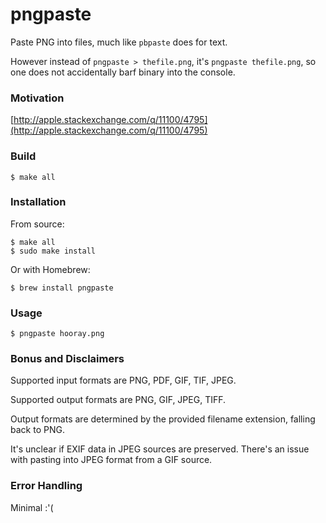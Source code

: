 pngpaste
========

Paste PNG into files, much like `pbpaste` does for text.

However instead of `pngpaste > thefile.png`, it's `pngpaste thefile.png`,
so one does not accidentally barf binary into the console.

### Motivation

[http://apple.stackexchange.com/q/11100/4795](http://apple.stackexchange.com/q/11100/4795)

### Build

    $ make all

### Installation

From source:

    $ make all
    $ sudo make install

Or with Homebrew:

    $ brew install pngpaste

### Usage

    $ pngpaste hooray.png

### Bonus and Disclaimers

Supported input formats are PNG, PDF, GIF, TIF, JPEG.

Supported output formats are PNG, GIF, JPEG, TIFF.

Output formats are determined by the provided filename extension,
falling back to PNG.

It's unclear if EXIF data in JPEG sources are preserved. There's an
issue with pasting into JPEG format from a GIF source.

### Error Handling

Minimal :'(
